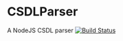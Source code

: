 # CSDLParser
A NodeJS CSDL parser
[![Build Status](https://travis-ci.org/pboyd04/CSDLParser.svg?branch=master)](https://travis-ci.org/pboyd04/CSDLParser)
